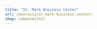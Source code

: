 ```yaml
---
title: "St. Mark Business Center"
url: /monrovia/st-mark-business-center/
shop: Lebensmittel
---
```

